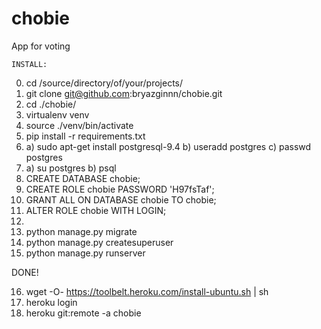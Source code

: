 # chobie
App for voting

    INSTALL:

0)  cd /source/directory/of/your/projects/
1)  git clone git@github.com:bryazginnn/chobie.git
2)  cd ./chobie/
3)  virtualenv venv
4)  source ./venv/bin/activate
5)  pip install -r requirements.txt
6)  <install PostgreSQL>
     a) sudo apt-get install postgresql-9.4
     b) useradd postgres
     c) passwd postgres 
7)  <open psql>
     a) su postgres
     b) psql
8)  CREATE DATABASE chobie;
9)  CREATE ROLE chobie PASSWORD 'H97fsTaf';
10) GRANT ALL ON DATABASE chobie TO chobie;
11) ALTER ROLE chobie WITH LOGIN;
12)  <close psql>
13) python manage.py migrate
14) python manage.py createsuperuser
15) python manage.py runserver
 
  DONE!
  
16) wget -O- https://toolbelt.heroku.com/install-ubuntu.sh | sh
17) heroku login
18) heroku git:remote -a chobie

